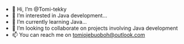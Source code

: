 - 👋 Hi, I’m @Tomi-tekky
- 👀 I’m interested in Java development...
- 🌱 I’m currently learning Java...
- 💞️ I’m looking to collaborate on projects involving Java development
- 📫 You can reach me on tomiojebuoboh@outlook.com
<!---
Tomi-tekky/Tomi-tekky is a ✨ special ✨ repository because its `README.md` (this file) appears on your GitHub profile.
You can click the Preview link to take a look at your changes.
--->
